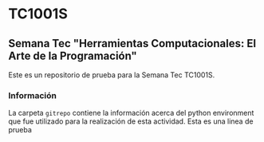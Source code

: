 # TC1001S
## Semana Tec "Herramientas Computacionales: El Arte de la Programación"

Este es un repositorio de prueba para la Semana Tec TC1001S.

### Información

La carpeta `gitrepo` contiene la información acerca del python environment que fue utilizado para la realización de esta actividad. 
Esta es una linea de prueba
